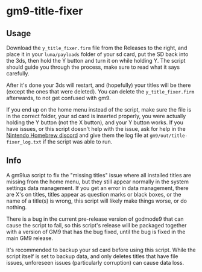 # gm9-title-fixer
## Usage
Download the `y_title_fixer.firm` file from the Releases to the right, and place it in your `luma/payloads` folder of your sd card, put the SD back into the 3ds, then hold the Y button and turn it on while holding Y. The script should guide you through the process, make sure to read what it says carefully. 

After it's done your 3ds will restart, and (hopefully) your titles will be there (except the ones that were deleted). You can delete the `y_title_fixer.firm` afterwards, to not get confused with gm9. 

If you end up on the home menu instead of the script, make sure the file is in the correct folder, your sd card is inserted properly, you were actually holding the Y button (not the X button), and your Y button works. If you have issues, or this script doesn't help with the issue, ask for help in the [Nintendo Homebrew discord](https://discord.gg/C29hYvh) and give them the log file at `gm9/out/title-fixer_log.txt` if the script was able to run.

## Info
A gm9lua script to fix the "missing titles" issue where all installed titles are missing from the home menu, but they still appear normally in the system settings data management. If you get an error in data management, there are X's on titles, titles appear as question marks or black boxes, or the name of a title(s) is wrong, this script will likely make things worse, or do nothing.

There is a bug in the current pre-release version of godmode9 that can cause the script to fail, so this script's release will be packaged together with a version of GM9 that has the bug fixed, until the bug is fixed in the main GM9 release.

It's recommended to backup your sd card before using this script. While the script itself is set to backup data, and only deletes titles that have file issues, unforeseen issues (particularly corruption) can cause data loss. 
